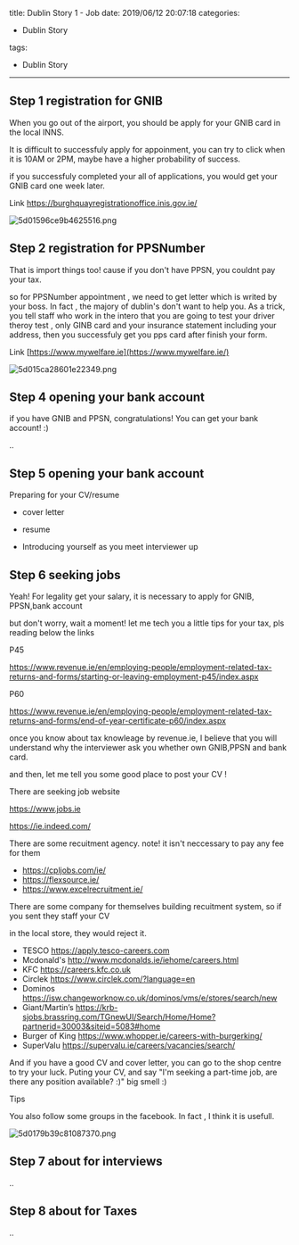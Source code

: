 title: Dublin Story 1 - Job
date: 2019/06/12 20:07:18
categories:

 - Dublin Story

tags:
 - Dublin Story



---

## Step 1 registration for GNIB

When you go out of the airport, you should be apply for your GNIB card in the local INNS.

It is difficult to successfuly apply for appoinment,  you can try to click when it is 10AM or 2PM, maybe have a higher probability of success.

if you successfuly completed your all of applications, you would get your GNIB card one week later.

Link https://burghquayregistrationoffice.inis.gov.ie/

![5d01596ce9b4625516.png](https://i.loli.net/2019/06/13/5d01596ce9b4625516.png)

## Step 2 registration for PPSNumber

That is import things too! cause if you don't have PPSN, you couldnt pay your tax. 

so for PPSNumber appointment , we need to get letter which is writed by your boss. In fact , the majory of dublin's  don't want to help you. As a trick, you tell staff who work in the intero that you are going to test your driver theroy test ,  only  GINB card  and your insurance statement including your address, then you successfuly get you pps card after finish your form.

Link [https://www.mywelfare.ie](https://www.mywelfare.ie/)

![5d015ca28601e22349.png](https://i.loli.net/2019/06/13/5d015ca28601e22349.png)

## Step 4 opening your bank account

if you have GNIB and PPSN, congratulations! You can get your bank account! :)

..

## Step 5 opening your bank account

Preparing for your CV/resume

* cover letter

* resume

* Introducing yourself as you meet interviewer up

  

## Step 6 seeking jobs

Yeah! For legality get your salary, it is necessary to apply for GNIB, PPSN,bank account

but don't worry, wait a moment!  let me tech you a little tips for your tax, pls reading below the links

P45

https://www.revenue.ie/en/employing-people/employment-related-tax-returns-and-forms/starting-or-leaving-employment-p45/index.aspx

P60

https://www.revenue.ie/en/employing-people/employment-related-tax-returns-and-forms/end-of-year-certificate-p60/index.aspx

once you know about tax knowleage by revenue.ie, I believe that you will understand why the interviewer ask you whether own GNIB,PPSN and bank card.

and then, let me tell you some good place to post your CV !

There are seeking job website

https://www.jobs.ie

https://ie.indeed.com/

There are some recuitment agency. note! it isn't neccessary to pay any fee for them

* https://cpljobs.com/ie/
* https://flexsource.ie/
* https://www.excelrecruitment.ie/

There  are some company for themselves building recuitment system, so if you sent they staff your CV

in the local store, they would reject it.

* TESCO https://apply.tesco-careers.com
* Mcdonald's http://www.mcdonalds.ie/iehome/careers.html
* KFC https://careers.kfc.co.uk
* Circlek https://www.circlek.com/?language=en
* Dominos https://isw.changeworknow.co.uk/dominos/vms/e/stores/search/new
* Giant/Martin’s  https://krb-sjobs.brassring.com/TGnewUI/Search/Home/Home?partnerid=30003&siteid=5083#home
* Burger of King https://www.whopper.ie/careers-with-burgerking/
* SuperValu https://supervalu.ie/careers/vacancies/search/

And if you have a good CV and cover letter, you can go to the shop centre to try your luck. Puting your CV, and say "I'm seeking a part-time job, are there any position available? :)" big smell :)

Tips

You also follow some groups in the facebook. In fact , I think it is usefull.

![5d0179b39c81087370.png](https://i.loli.net/2019/06/13/5d0179b39c81087370.png)
 
## Step 7 about for interviews

..



## Step 8 about for Taxes

..

